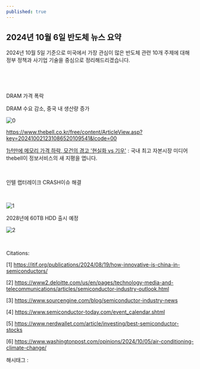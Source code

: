 ```yaml
---
published: true
---
```

## 2024년 10월 6일 반도체 뉴스 요약

2024년 10월 5일 기준으로 미국에서 가장 관심이 많은 반도체 관련 10개 주제에 대해 정부 정책과 사기업 기술을 중심으로 정리해드리겠습니다.

​

​

DRAM 가격 폭락

DRAM 수요 감소, 중국 내 생산량 증가

![0](/asset/img/223608180807/0.png)

https://www.thebell.co.kr/free/content/ArticleView.asp?key=202410021231086520109541&lcode=00

[1년만에 메모리 가격 하락, 모건의 경고 '현실화 vs 기우'](https://www.thebell.co.kr/free/content/ArticleView.asp?key=202410021231086520109541&lcode=00) : 국내 최고 자본시장 미디어 thebell이 정보서비스의 새 지평을 엽니다.

​

인텔 랩터레이크 CRASH이슈 해결

​

![1](/asset/img/223608180807/1.png)

2028년에 60TB HDD 출시 예정

![2](/asset/img/223608180807/2.png)

​

Citations:

[1] https://itif.org/publications/2024/08/19/how-innovative-is-china-in-semiconductors/

[2] https://www2.deloitte.com/us/en/pages/technology-media-and-telecommunications/articles/semiconductor-industry-outlook.html

[3] https://www.sourcengine.com/blog/semiconductor-industry-news

[4] https://www.semiconductor-today.com/event_calendar.shtml

[5] https://www.nerdwallet.com/article/investing/best-semiconductor-stocks

[6] https://www.washingtonpost.com/opinions/2024/10/05/air-conditioning-climate-change/

 해시태그 : 